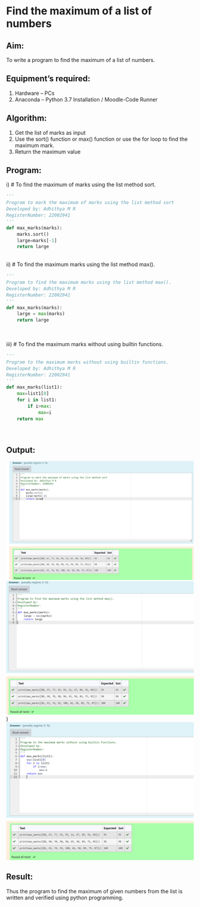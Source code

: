 # Find the maximum of a list of numbers
## Aim:
To write a program to find the maximum of a list of numbers.
## Equipment’s required:
1.	Hardware – PCs
2.	Anaconda – Python 3.7 Installation / Moodle-Code Runner
## Algorithm:
1.	Get the list of marks as input
2.	Use the sort() function or max() function or use the for loop to find the maximum mark.
3.	Return the maximum value
## Program:

i)	# To find the maximum of marks using the list method sort.
```Python
''' 
Program to mark the maximum of marks using the list method sort
Developed by: Adhithya M R
RegisterNumber: 22002941
'''
def max_marks(marks):
    marks.sort()
    large=marks[-1]
    return large



```

ii)	# To find the maximum marks using the list method max().
```Python
''' 
Program to find the maximum marks using the list method max().
Developed by: Adhithya M R
RegisterNumber: 22002941 
'''
def max_marks(marks):
    large = max(marks)
    return large




```

iii) # To find the maximum marks without using builtin functions.
```Python
''' 
Program to the maximum marks without using builtin functions.
Developed by: Adhithya M R
RegisterNumber: 22002941
'''
def max_marks(list1):
    max=list1[0]
    for i in list1:
        if i>max:
            max=i
    return max
    



```
## Output:
![](/Screenshot_20230128_110045.png)
![](/Screenshot_20230128_110117.png))
![](/Screenshot_20230128_110131.png)


## Result:
Thus the program to find the maximum of given numbers from the list is written and verified using python programming.
